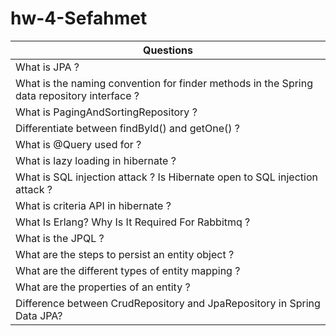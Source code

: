 # hw-4-Sefahmet

|Questions|
|--------|
|What is JPA ?|
|What is the naming convention for finder methods in the Spring data repository interface ?|
|What is PagingAndSortingRepository ?|
|Differentiate between findById() and getOne() ?|
|What is @Query used for ?|
|What is lazy loading in hibernate ?|
|What is SQL injection attack ? Is Hibernate open to SQL injection attack ?|
|What is criteria API in hibernate ?|
|What Is Erlang? Why Is It Required For Rabbitmq ?|
|What is the JPQL ?|
|What are the steps to persist an entity object ?|
|What are the different types of entity mapping ?|
|What are the properties of an entity ?|
|Difference between CrudRepository and JpaRepository in Spring Data JPA?|

